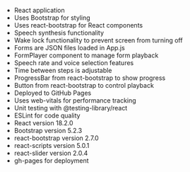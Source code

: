 - React application
- Uses Bootstrap for styling
- Uses react-bootstrap for React components
- Speech synthesis functionality
- Wake lock functionality to prevent screen from turning off
- Forms are JSON files loaded in App.js
- FormPlayer component to manage form playback
- Speech rate and voice selection features
- Time between steps is adjustable
- ProgressBar from react-bootstrap to show progress
- Button from react-bootstrap to control playback
- Deployed to GitHub Pages
- Uses web-vitals for performance tracking
- Unit testing with @testing-library/react
- ESLint for code quality
- React version 18.2.0
- Bootstrap version 5.2.3
- react-bootstrap version 2.7.0
- react-scripts version 5.0.1
- react-slider version 2.0.4
- gh-pages for deployment